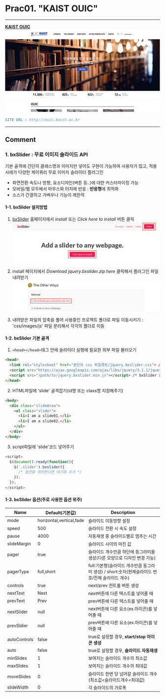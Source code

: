 # Prac01. "KAIST OUIC"

---

**[KAIST OUIC](/ouic/ouic.html)**
![KAIST OUIC](/mainVisual/prac01_img.jpg)
```markdown
SITE URL : http://ouic.kaist.ac.kr
```

---

## Comment

### 1. bxSlider : 무료 이미지 슬라이드 API
기본 골격에 간단히 클래스명과 이미지만 넣어도 구현이 가능하여 사용자가 많고, 적용사례가 다양한 제이쿼리 무료 이미지 슬라이더 플러그인
* 화면전환 속도나 방향, 요소디자인(버튼 등..)에  대한 커스터마이징 가능
* 모바일/웹 모두에서 마우스와 터치에 반응 : **반응형**에 최적화 
* 소스가 간결하고 가벼우나 기능이 제한적

#### 1-1. bxSlider 설치방법
1. [bxSlider](http://bxslider.com/) 홈페이지에서 *install* 또는 *Click here to install* 버튼 클릭  
![bxSlider_click](/comment/prac01/comment01.jpg)

2. install 페이지에서 *Download jquery.bxslider.zip here* 클릭해서 플러그인 파일 내려받기  
![bxSlider_download](/comment/prac01/comment02.jpg)

3. 내려받은 파일의 압축을 풀어 사용중인 프로젝트 폴더로 파일 이동시키기 : 'css/images/js' 파일 분리해서 각각의 폴더로 이동  

#### 1-2. bxSlider 기본 골격
1. `<head></head>`태그 안에 슬라이더 실행에 필요한 외부 파일 불러오기  

```html
<head>
  <link rel="stylesheet" href="본인의 css 파일경로/jquery.bxslider.css"> /* 슬라이더 스타일시트 */
  <script src="https://ajax.googleapis.com/ajax/libs/jquery/3.1.1/jquery.min.js"></script> /* 최신버전 확인하기 */
  <script src="/path/to/jquery.bxslider.min.js"></script> /* bxSlider 본체 */
</head>
```  
2. HTML파일에 'slide' 골격잡기(id명 또는 class명 지정해주기)  

```html
<body>
  <div class="slideArea">
    <ul class="slider">
      <li>I am a slide01.</li>
      <li>I am a slide02.</li>
    </ul>
  </div>
</body>
```  
3. script파일에 'slide'코드 넣어주기  

```javascript
<script>
  $(document).ready(function(){
    $('.slider').bxslider({
      /* 옵션을 줘야한다면 여기에 추가 */
    });
  });
</script>
```  

#### 1-3. bxSlider 옵션(주로 사용한 옵션 위주)  
| Name | Default(기본값) | Description | 
|------|-----------------|-------------| 
| mode | horizontal,vertical,fade | 슬라이드 이동방향 설정 | 
| speed | 500 | 슬라이드 전환 시 속도 설정 | 
| pause | 4000 | 자동재생 중 슬라이드별로 멈추는 시간 | 
| slideMargin | 0 | 슬라이드 사이의 마진 값 | 
| pager | true | 슬라이드 개수만큼 하단에 동그라미들 생성(다른 모양으로 디자인 변경 가능) | 
| pagerType | full,short | full:기본형(슬라이드 개수만큼 동그라미 생성) / short:숫자(현재슬라이드 번호/전체 슬라이드 개수) | 
| controls | true | next/prev 컨트롤 버튼 생성 | 
| nextText | Next | next버튼에 다른 텍스트를 넣어줄 때 | 
| prevText | Prev | prev버튼에 다른 텍스트를 넣어줄 때 | 
| nextSlider | null | next버튼에 다른 요소(ex.아이콘)를 넣어줄 때 | 
| prevSldier | null | prev버튼에 다른 요소(ex.아이콘)를 넣어줄 때 | 
| autoControls | false | true로 설정할 경우, **start/stop 아이콘 생성** | 
| auto | false | true로 설정할 경우, **슬라이드 자동재생** | 
| minSlides | 1 | 보여지는 슬라이드 개수의 최소값 | 
| maxSlides | 1 | 보여지는 슬라이드 개수의 최대값 | 
| moveSlides | 0 | 슬라이드 한번 당 넘어갈 슬라이드 개수(최소값<슬라이드개수<최대값) | 
| slideWidth | 0 | 각 슬라이드의 가로폭 |